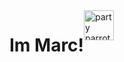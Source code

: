 
<div style="display:flex;">
  <h1>Im Marc!</h1> 
  <img src="https://user-images.githubusercontent.com/47364895/157626274-bd64cddc-c725-4776-88b7-33244a31b285.gif" alt="party parrot laptop" width=48px align="center" /> 
</div>






